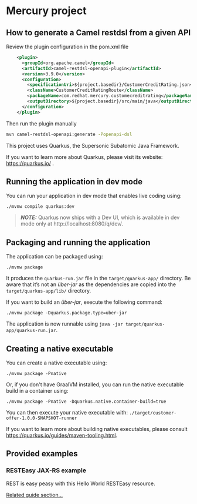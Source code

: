 # Mercury project

## How to generate a Camel restdsl from a given API

Review the plugin configuration in the pom.xml file

```xml
    <plugin>
      <groupId>org.apache.camel</groupId>
      <artifactId>camel-restdsl-openapi-plugin</artifactId>
      <version>3.9.0</version>
      <configuration>
        <specificationUri>${project.basedir}/CustomerCreditRating.json</specificationUri>
        <className>CustomerCreditRatingRoute</className>
        <packageName>com.redhat.mercury.customecreditrating</packageName>
        <outputDirectory>${project.basedir}/src/main/java</outputDirectory>
      </configuration>
    </plugin>
```

Then run the plugin manually

```bash
mvn camel-restdsl-openapi:generate -Popenapi-dsl
```

This project uses Quarkus, the Supersonic Subatomic Java Framework.

If you want to learn more about Quarkus, please visit its website: https://quarkus.io/ .

## Running the application in dev mode

You can run your application in dev mode that enables live coding using:
```shell script
./mvnw compile quarkus:dev
```

> **_NOTE:_**  Quarkus now ships with a Dev UI, which is available in dev mode only at http://localhost:8080/q/dev/.

## Packaging and running the application

The application can be packaged using:
```shell script
./mvnw package
```
It produces the `quarkus-run.jar` file in the `target/quarkus-app/` directory.
Be aware that it’s not an _über-jar_ as the dependencies are copied into the `target/quarkus-app/lib/` directory.

If you want to build an _über-jar_, execute the following command:
```shell script
./mvnw package -Dquarkus.package.type=uber-jar
```

The application is now runnable using `java -jar target/quarkus-app/quarkus-run.jar`.

## Creating a native executable

You can create a native executable using: 
```shell script
./mvnw package -Pnative
```

Or, if you don't have GraalVM installed, you can run the native executable build in a container using: 
```shell script
./mvnw package -Pnative -Dquarkus.native.container-build=true
```

You can then execute your native executable with: `./target/customer-offer-1.0.0-SNAPSHOT-runner`

If you want to learn more about building native executables, please consult https://quarkus.io/guides/maven-tooling.html.

## Provided examples

### RESTEasy JAX-RS example

REST is easy peasy with this Hello World RESTEasy resource.

[Related guide section...](https://quarkus.io/guides/getting-started#the-jax-rs-resources)
